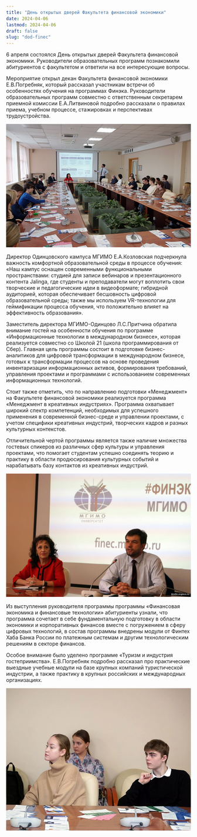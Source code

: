 ```yaml
---
title: "День открытых дверей Факультета финансовой экономики"
date: 2024-04-06
lastmod: 2024-04-06
draft: false
slug: "dod-finec"
---
```


6 апреля состоялся День открытых дверей Факультета финансовой экономики. Руководители образовательных программ познакомили абитуриентов с факультетом и ответили на все интересующие вопросы.

Мероприятие открыл декан Факультета финансовой экономики Е.В.Погребняк, который рассказал участникам встречи об особенностях обучения на программах Финэка. Руководители образовательных программ совместно с ответственным секретарем приемной комиссии Е.А.Литвиновой подробно рассказали о правилах приема, учебном процессе, стажировках и перспективах трудоустройства.

![](dod-finec1.jpg)

Директор Одинцовского кампуса МГИМО Е.А.Козловская подчеркнула важность комфортной образовательной среды в процессе обучения: «Наш кампус оснащен современными функциональными пространствами: студией для записи вебинаров и презентационного контента Jalinga, где студенты и преподаватели могут воплотить свои творческие и педагогические идеи в видеоформате; гибридной аудиторией, которая обеспечивает бесшовность цифровой образовательной среды; также мы используем VR-технологии для геймификации процесса обучения, что положительно влияет на эффективность образования».

Заместитель директора МГИМО-Одинцово Л.С.Притчина обратила внимание гостей на особенности обучения по программе «Информационные технологии в международном бизнесе», которая реализуется совместно со Школой 21 (школа программирования от Сбер). Главная цель программы состоит в подготовке бизнес-аналитиков для цифровой трансформации в международном бизнесе, готовых к трансформации процессов на основе проведения инвентаризации информационных активов, формирования требований, управления проектами и программами с использованием современных информационных технологий.

Стоит также отметить, что по направлению подготовки «Менеджмент» на Факультете финансовой экономики реализуется программа «Менеджмент в креативных индустриях». Программа охватывает широкий спектр компетенций, необходимых для успешного применения в современной бизнес-среде и управлении проектами, с учетом специфики креативных индустрий, творческих кадров и разных культурных контекстов.

Отличительной чертой программы является также наличие множества гостевых спикеров из различных сфер культуры и управления проектами, что помогает студентам успешно соединять теорию и практику в области продюсирования культурных событий и нарабатывать базу контактов из креативных индустрий.

![](dod-finec2.jpg)

Из выступления руководителя программы программы «Финансовая экономика и финансовые технологии» абитуриенты узнали, что программа сочетает в себе фундаментальную подготовку в области экономики и корпоративных финансов вместе с погружением в сферу цифровых технологий, в состав программы внедрены модули от Финтех Хаба Банка России по платежным системам и другим технологическим решениям в секторе финансов.

Особое внимание было уделено программе «Туризм и индустрия гостеприимства». Е.В.Погребняк подробно рассказал про практические выездные учебные модули на базе крупных компаний туристической индустрии, а также практику в крупных российских и международных организациях.

![](dod-finec3.jpg)
